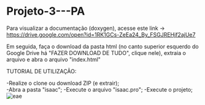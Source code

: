 # Projeto-3---PA

Para visualizar a documentação (doxygen), acesse este link -> https://drive.google.com/open?id=1RK1GCs-ZeEa24_By_FSGJREHjf2ajUe7

Em seguida, faça o download da pasta html (no canto superior esquerdo do Google Drive há "FAZER DOWNLOAD DE TUDO", clique nele), extraia o arquivo e abra o arquivo "index.html"

TUTORIAL DE UTILIZAÇÃO:

-Realize o clone ou download ZIP (e extrair);</br>
-Abra a pasta "isaac";
-Execute o arquivo "isaac.pro";
-Execute o projeto;
![eae](https://i.ibb.co/DpQP2tb/Sem-t-tulo.png)
